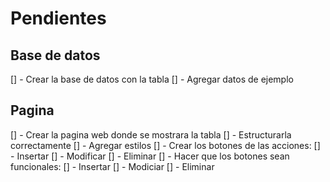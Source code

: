 # Pendientes

## Base de datos

[] - Crear la base de datos con la tabla
[] - Agregar datos de ejemplo

## Pagina

[] - Crear la pagina web donde se mostrara la tabla
[] - Estructurarla correctamente
[] - Agregar estilos
[] - Crear los botones de las acciones:
    [] - Insertar
    [] - Modificar
    [] - Eliminar
[] - Hacer que los botones sean funcionales:
    [] - Insertar
    [] - Modiciar
    [] - Eliminar
